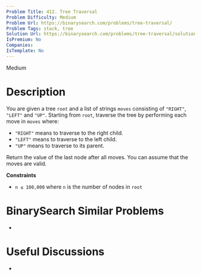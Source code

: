 ```yaml
---
Problem Title: 412. Tree Traversal
Problem Difficulty: Medium
Problem Url: https://binarysearch.com/problems/tree-traversal/
Problem Tags: stack, tree
Solution Url: https://binarysearch.com/problems/tree-traversal/solutions/
IsPremium: No
Companies: 
IsTemplate: No
---
```


<span style="color: ;">Medium</span>

# Description

You are given a tree `root` and a list of strings `moves` consisting of `"RIGHT"`, `"LEFT"` and `"UP"`. Starting from `root`, traverse the tree by performing each move in `moves` where:

- `"RIGHT"` means to traverse to the right child.
- `"LEFT"` means to traverse to the left child.
- `"UP"` means to traverse to its parent.

Return the value of the last node after all moves. You can assume that the moves are valid.

**Constraints**
- `n ≤ 100,000` where `n` is the number of nodes in `root`

# BinarySearch Similar Problems

- []()

# Useful Discussions

- []()
